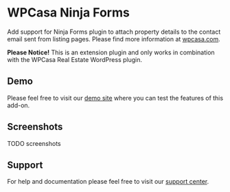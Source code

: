 # WPCasa Ninja Forms #

Add support for Ninja Forms plugin to attach property details to the contact email sent from listing pages. Please find more information at [wpcasa.com](https://wpcasa.com/downloads/wpcasa-ninja-forms).

**Please Notice!** This is an extension plugin and only works in combination with the WPCasa Real Estate WordPress plugin.

## Demo
Please feel free to visit our [demo site](http://demo.wpcasa.com/ninja-forms) where you can test the features of this add-on.

## Screenshots

TODO screenshots

## Support

For help and documentation please feel free to visit our [support center](https://wpcasa.com/support).